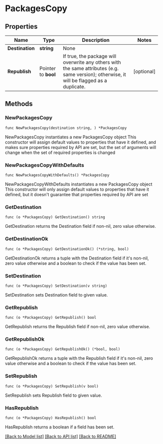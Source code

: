 # PackagesCopy

## Properties

Name | Type | Description | Notes
------------ | ------------- | ------------- | -------------
**Destination** | **string** | None | 
**Republish** | Pointer to **bool** | If true, the package will overwrite any others with the same attributes (e.g. same version); otherwise, it will be flagged as a duplicate. | [optional] 

## Methods

### NewPackagesCopy

`func NewPackagesCopy(destination string, ) *PackagesCopy`

NewPackagesCopy instantiates a new PackagesCopy object
This constructor will assign default values to properties that have it defined,
and makes sure properties required by API are set, but the set of arguments
will change when the set of required properties is changed

### NewPackagesCopyWithDefaults

`func NewPackagesCopyWithDefaults() *PackagesCopy`

NewPackagesCopyWithDefaults instantiates a new PackagesCopy object
This constructor will only assign default values to properties that have it defined,
but it doesn't guarantee that properties required by API are set

### GetDestination

`func (o *PackagesCopy) GetDestination() string`

GetDestination returns the Destination field if non-nil, zero value otherwise.

### GetDestinationOk

`func (o *PackagesCopy) GetDestinationOk() (*string, bool)`

GetDestinationOk returns a tuple with the Destination field if it's non-nil, zero value otherwise
and a boolean to check if the value has been set.

### SetDestination

`func (o *PackagesCopy) SetDestination(v string)`

SetDestination sets Destination field to given value.


### GetRepublish

`func (o *PackagesCopy) GetRepublish() bool`

GetRepublish returns the Republish field if non-nil, zero value otherwise.

### GetRepublishOk

`func (o *PackagesCopy) GetRepublishOk() (*bool, bool)`

GetRepublishOk returns a tuple with the Republish field if it's non-nil, zero value otherwise
and a boolean to check if the value has been set.

### SetRepublish

`func (o *PackagesCopy) SetRepublish(v bool)`

SetRepublish sets Republish field to given value.

### HasRepublish

`func (o *PackagesCopy) HasRepublish() bool`

HasRepublish returns a boolean if a field has been set.


[[Back to Model list]](../README.md#documentation-for-models) [[Back to API list]](../README.md#documentation-for-api-endpoints) [[Back to README]](../README.md)


